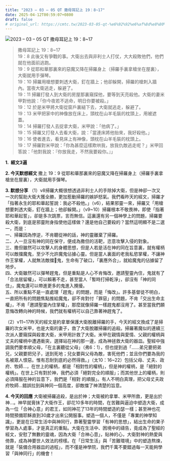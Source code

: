 ```yaml
---
title: "2023 – 03 – 05 QT 撒母耳記上 19：8~17"
date: 2025-04-12T00:59:07+0800
draft: false
# original_url: https://cmtc.tw/2023-03-05-qt-%e6%92%92%e6%af%8d%e8%80%b3%e8%a8%98%e4%b8%8a-19%ef%bc%9a817
---
```


![2023 – 03 – 05 QT 撒母耳記上 19：8\~17](/images/qt.jpg  "2023 – 03 – 05 QT 撒母耳記上 19：8\~17")

> 撒母耳記上 19：8\~17  
> 19：8 此後又有爭戰的事。大衛出去與非利士人打仗，大大殺敗他們，他們就在他面前逃跑。  
> 19：9 從耶和華那裏來的惡魔又降在掃羅身上（掃羅手裏拿槍坐在屋裏），大衛就用手彈琴。  
> 19：10 掃羅用槍想要刺透大衛，釘在牆上；他卻躲開，掃羅的槍刺入牆內。當夜大衛逃走，躲避了。  
> 19：11 掃羅打發人到大衛的房屋那裏窺探他，要等到天亮殺他。大衛的妻米甲對他說：「你今夜若不逃命，明日你要被殺。」  
> 19：12 於是米甲將大衛從窗戶裏縋下去，大衛就逃走，躲避了。  
> 19：13 米甲把家中的神像放在床上，頭枕在山羊毛裝的枕頭上，用被遮蓋。  
> 19：14 掃羅打發人去捉拿大衛，米甲說：「他病了。」  
> 19：15 掃羅又打發人去看大衛，說：「當連床將他抬來，我好殺他。」  
> 19：16 使者進去，看見床上有神像，頭枕在山羊毛裝的枕頭上。  
> 19：17 掃羅對米甲說：「你為甚麼這樣欺哄我，放我仇敵逃走呢？」米甲回答說：「他對我說：『你放我走，不然我要殺你。』」

**1.  經文3遍**

**2. 今天默想經文**
撒上 19：9 從耶和華那裏來的惡魔又降在掃羅身上（掃羅手裏拿槍坐在屋裏），大衛就用手彈琴。

**3. 默想分享**
（1）v8掃羅大概很想透過非利士人的手除掉大衛，但是神卻一次又一次的幫助大衛大獲全勝，更加惹動掃羅的嫉妒怒氣。我們看昨天的經文，掃羅才「指著永生的耶和華起誓說：我必不殺他。」（v6），結果邪靈一來，掃羅又「用槍想要刺透大衛，釘在牆上；他卻躲開。」（v9\~10）掃羅根本不敬畏神，即使「指著耶和華起誓」，卻是多次跳票，言而無信。這裏還有另一個神學上的問題，掃羅要殺大衛，到底是邪靈附身指使他這樣做？還是他自己要殺的？當然這明顯不是二選一，而是：  
一、掃羅因為悖逆，不肯聽從神的話，神的靈離棄了掃羅。  
二、人一旦沒有神的同在保守，便成為撒但的活靶，恣意攻擊入侵的對象。  
三、撒但雖然可以攻擊人的身體思想，但是人若是活在神的同在旨意裏，就有權柄可以敵擋魔鬼，至少不允許魔鬼佔據心靈。但是當人裏面的老我私慾掌權，不讓神作王掌權，人就無法敵擋𩀪鬼，生命有了破口，「裏應外合」，就給魔鬼的佔據留了地步。  
四、大衛雖然可以彈琴趕鬼，但是重點是人心不肯悔改，邀請聖靈內住，鬼就有了「合法居留權」，可以賴著不走，甚至當人「暫時打掃乾淨」，卻沒有「神的同住」，魔鬼還可以帶進更多的鬼進入攪擾。  
五、所以重點不是一直處理「趕鬼」的問題，而是「悔改」。許多基督徒不明白，一直把所有的問題焦點推給魔鬼，卻不肯對付「罪惡」的問題，不肯「交出生命主權」，不肯「邀請聖靈內住掌權」，那麼就像掃羅一樣趕鬼都沒用了。甚至當我們願意悔改轉向神的時候，我們就有權柄可以自己靠著神趕鬼了。

（2）v11\~17昨天的經文是約拿單保護大衛脫離掃羅的手，今天的經文換成了是掃羅的次女米甲，也是大衛的妻子，救了大衛脫離掃羅的追殺。掃羅著魔似的連續三次派人要窺探與殺害大衛，米甲用計救了大衛。米甲在親情與愛情、父親的權柄與丈夫的權柄中遭遇衝突，選擇站在神的那一邊，成為神拯救大衛的器皿。聖經中強調我們要孝順父母，「在主裏聽從父母」（弗6：1），但也提到過「……弟兄要把弟兄，父親要把兒子，送到死地；兒女要與父母為敵，害死他們；並且你們要為我的名被眾人恨惡。惟有忍耐到底的必然得救。」（太10：16\~22）包括父母、丈夫、政府、牧師…，在世上的權柄，都是「相對性的權柄」，但是神的權柄，是「絕對的權柄」。在世上只有對於神，我們必須「絕對完全的順服」；而其他世上的權柄，則必須降服在神的旨意下，我們是「相對 的順服」。有人不明白真理，把父母丈夫政府牧師…錯誤拉到與神同一個高度，卻敵擋了神清楚的旨意。

**4. 今天的回應**
大衛被掃羅追殺，是出於神；大衛被約拿單、米甲所救，更是出於神…。神早就膏抺了大衛作王，卻花10多年的時間，在苦難與逼迫中塑造大衛，成為一位「合神心意」的君王，如同神花了13年的時間塑造約瑟一樣；甚至神也花時間預備耶穌直到30歲才出來公開服事。塑造一個人，不僅是「專業的神學知識」，更是在日常生活中與神同行，靠著聖靈學習「有神的思想」，結出生命的果子學習為人處事，才是真正的重點。大衛在生活中、困境中的禱告，竟成為了聖經的經文，安慰了無數的靈魂，因為大衛「合神心意」，貼神的心，大衛對神的熱愛與倚靠，成為神要世人效法的榜樣。在「日常生活」與「苦難環境」中的塑造熬煉，就是「裝備合用器皿的過程」，而不僅是神學院，我們千萬不要錯過每一天能夠學習「與神同行」的機會！
